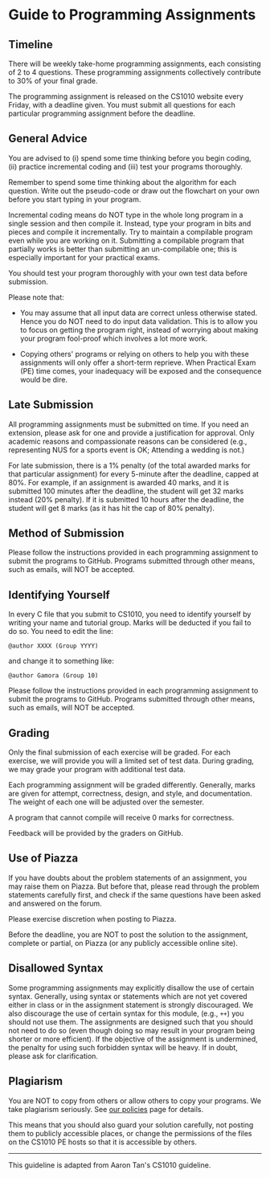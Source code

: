 # Guide to Programming Assignments

## Timeline

There will be weekly take-home programming assignments, each consisting of 2 to 4 questions. 
These programming assignments collectively contribute to 30% of your final grade.

The programming assignment is released on the CS1010 website every Friday, with a deadline given.  You must submit all questions for each particular programming assignment before the deadline.

## General Advice
You are advised to (i) spend some time thinking before you begin coding, (ii) practice incremental coding and (iii) test your programs thoroughly.

Remember to spend some time thinking about the algorithm for each question.  Write out the pseudo-code or draw out the flowchart on your own before you start typing in your program. 

Incremental coding means do NOT type in the whole long program in a single session and then compile it. Instead, type your program in bits and pieces and compile it incrementally. Try to maintain a compilable program even while you are working on it. Submitting a compilable program that partially works is better than submitting an un-compilable one; this is especially important for your practical exams. 

You should test your program thoroughly with your own test data before submission.  

Please note that:

- You may assume that all input data are correct unless otherwise stated. Hence you do NOT need to do input data validation. This is to allow you to focus on getting the program right, instead of worrying about making your program fool-proof which involves a lot more work. 

- Copying others' programs or relying on others to help you with these assignments will only offer a short-term reprieve. When Practical Exam (PE) time comes, your inadequacy will be exposed and the consequence would be dire.

## Late Submission
All programming assignments must be submitted on time.  If you need an extension, please ask for one and provide a justification for approval.  Only academic reasons and compassionate reasons can be considered (e.g., representing NUS for a sports event is OK; Attending a wedding is not.)

For late submission, there is a 1% penalty (of the total awarded marks for that particular assignment) for every 5-minute after the deadline, capped at 80%.  For example, if an assignment is awarded 40 marks, and it is submitted 100 minutes after the deadline, the student will get 32 marks instead (20% penalty).  If it is submitted 10 hours after the deadline, the student will get 8 marks (as it has hit the cap of 80% penalty).

## Method of Submission
Please follow the instructions provided in each programming assignment to submit the programs to GitHub.  Programs submitted through other means, such as emails, will NOT be accepted.

## Identifying Yourself

In every C file that you submit to CS1010, you need to identify yourself by writing your name and tutorial group. Marks will be deducted if you fail to do so. You need to edit the line:

```
@author XXXX (Group YYYY)
```

and change it to something like:

```
@author Gamora (Group 10)
```

Please follow the instructions provided in each programming assignment to submit the programs to GitHub.  Programs submitted through other means, such as emails, will NOT be accepted.

## Grading
Only the final submission of each exercise will be graded.  For each exercise, we will provide you will a limited set of test data.  During grading, we may grade your program with additional test data.

Each programming assignment will be graded differently.  Generally, marks are given for attempt, correctness, design, and style, and documentation.  The weight of each one will be adjusted over the semester.  

A program that cannot compile will receive 0 marks for correctness.

Feedback will be provided by the graders on GitHub.

## Use of Piazza
If you have doubts about the problem statements of an assignment, you may raise them on Piazza.  But before that, please read through the problem statements carefully first, and check if the same questions have been asked and answered on the forum.

Please exercise discretion when posting to Piazza.  

Before the deadline, you are NOT to post the solution to the assignment, complete or partial, on Piazza (or any publicly accessible online site).

## Disallowed Syntax
Some programming assignments may explicitly disallow the use of certain syntax. Generally, using syntax or statements which are not yet covered either in class or in the assignment statement is strongly discouraged.  We also discourage the use of certain syntax for this module, (e.g., `++`) you should not use them.  The assignments are designed such that you should not need to do so (even though doing so may result in your program being shorter or more efficient). If the objective of the assignment is undermined, the penalty for using such forbidden syntax will be heavy. If in doubt, please ask for clarification.

## Plagiarism
You are NOT to copy from others or allow others to copy your programs.  We take plagiarism seriously.  See [our policies](policies.md) page for details.

This means that you should also guard your solution carefully, not posting them to publicly accessible places, or change the permissions of the files on the CS1010 PE hosts so that it is accessible by others.

---
This guideline is adapted from Aaron Tan's CS1010 guideline.
